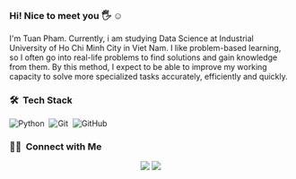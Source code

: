 ### Hi! Nice to meet you :raised_hand_with_fingers_splayed: :relaxed:
I'm Tuan Pham. Currently, i am studying Data Science at Industrial University of Ho Chi Minh City in Viet Nam. I like problem-based learning, so I often go into real-life problems to find solutions and gain knowledge from them. By this method, I expect to be able to improve my working capacity to solve more specialized tasks accurately, efficiently and quickly.
### 🛠 &nbsp;Tech Stack

![Python](https://img.shields.io/badge/-Python-05122A?style=flat&logo=python)&nbsp;
![Git](https://img.shields.io/badge/-Git-05122A?style=flat&logo=git)&nbsp;
![GitHub](https://img.shields.io/badge/-GitHub-05122A?style=flat&logo=github)&nbsp;

### 🤝🏻 &nbsp;Connect with Me

<p align="center">
<a href="mailto:mtp92621@gmail.com"><img src="https://img.shields.io/badge/-mtp92621@gmail.com-D14836?style=flat&logo=Gmail&logoColor=white"/></a>
<a href="https://www.facebook.com/profile.php?id=100016210591166"><img src="https://img.shields.io/badge/-@Tuan Pham-1877F2?style=flat&logo=Facebook&logoColor=white"/></a>
</p>
